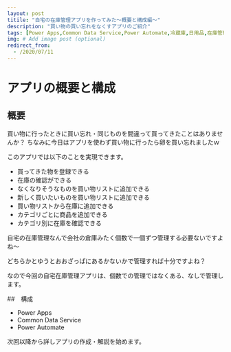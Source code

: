 ```yaml
---
layout: post
titile: "自宅の在庫管理アプリを作ってみた～概要と構成編～"
description: "買い物の買い忘れをなくすアプリのご紹介"
tags: [Power Apps,Common Data Service,Power Automate,冷蔵庫,日用品,在庫管理]
img: # Add image post (optional)
redirect_from:
  - /2020/07/11
---
```


# アプリの概要と構成

## 概要
買い物に行ったときに買い忘れ・同じものを間違って買ってきたことはありませんか？
ちなみに今日はアプリを使わず買い物に行ったら卵を買い忘れましたｗ

このアプリでは以下のことを実現できます。
- 買ってきた物を登録できる
- 在庫の確認ができる
- なくなりそうなものを買い物リストに追加できる
- 新しく買いたいものを買い物リストに追加できる
- 買い物リストから在庫に追加できる
- カテゴリごとに商品を追加できる
- カテゴリ別に在庫を確認できる


自宅の在庫管理なんで会社の倉庫みたく個数で一個ずつ管理する必要ないですよね～

どちらかとゆうとおおざっぱにあるかないかで管理すれば十分ですよね？

なので今回の自宅在庫管理アプリは、個数での管理ではなくある、なしで管理します。

##　構成
- Power Apps
- Common Data Service
- Power Automate

次回以降から詳しアプリの作成・解説を始めます。


